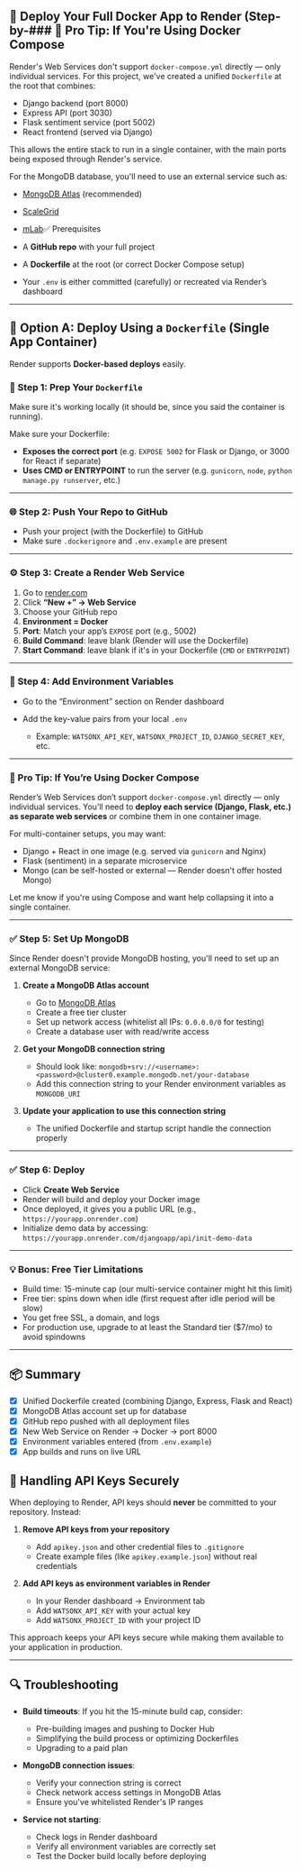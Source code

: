 ## 🚀 Deploy Your Full Docker App to Render (Step-by-### 🚨 Pro Tip: If You're Using Docker Compose

Render's Web Services don't support `docker-compose.yml` directly — only individual services. For this project, we've created a unified `Dockerfile` at the root that combines:

* Django backend (port 8000)
* Express API (port 3030)
* Flask sentiment service (port 5002)
* React frontend (served via Django)

This allows the entire stack to run in a single container, with the main ports being exposed through Render's service.

For the MongoDB database, you'll need to use an external service such as:

* [MongoDB Atlas](https://www.mongodb.com/cloud/atlas) (recommended)
* [ScaleGrid](https://scalegrid.io/)
* [mLab](https://mlab.com/)✅ Prerequisites

* A **GitHub repo** with your full project
* A **Dockerfile** at the root (or correct Docker Compose setup)
* Your `.env` is either committed (carefully) or recreated via Render’s dashboard

---

## 🔹 Option A: Deploy Using a `Dockerfile` (Single App Container)

Render supports **Docker-based deploys** easily.

### 🧱 Step 1: Prep Your `Dockerfile`

Make sure it's working locally (it should be, since you said the container is running).

Make sure your Dockerfile:

* **Exposes the correct port** (e.g. `EXPOSE 5002` for Flask or Django, or 3000 for React if separate)
* **Uses CMD or ENTRYPOINT** to run the server (e.g. `gunicorn`, `node`, `python manage.py runserver`, etc.)

---

### 🌐 Step 2: Push Your Repo to GitHub

* Push your project (with the Dockerfile) to GitHub
* Make sure `.dockerignore` and `.env.example` are present

---

### ⚙️ Step 3: Create a Render Web Service

1. Go to [render.com](https://render.com)
2. Click **“New +” → Web Service**
3. Choose your GitHub repo
4. **Environment = Docker**
5. **Port**: Match your app’s `EXPOSE` port (e.g., 5002)
6. **Build Command**: leave blank (Render will use the Dockerfile)
7. **Start Command**: leave blank if it's in your Dockerfile (`CMD` or `ENTRYPOINT`)

---

### 🔐 Step 4: Add Environment Variables

* Go to the “Environment” section on Render dashboard
* Add the key-value pairs from your local `.env`

  * Example: `WATSONX_API_KEY`, `WATSONX_PROJECT_ID`, `DJANGO_SECRET_KEY`, etc.

---

### 🚨 Pro Tip: If You’re Using Docker Compose

Render’s Web Services don’t support `docker-compose.yml` directly — only individual services. You’ll need to **deploy each service (Django, Flask, etc.) as separate web services** or combine them in one container image.

For multi-container setups, you may want:

* Django + React in one image (e.g. served via `gunicorn` and Nginx)
* Flask (sentiment) in a separate microservice
* Mongo (can be self-hosted or external — Render doesn't offer hosted Mongo)

Let me know if you're using Compose and want help collapsing it into a single container.

---

### ✅ Step 5: Set Up MongoDB

Since Render doesn't provide MongoDB hosting, you'll need to set up an external MongoDB service:

1. **Create a MongoDB Atlas account**
   * Go to [MongoDB Atlas](https://www.mongodb.com/cloud/atlas)
   * Create a free tier cluster
   * Set up network access (whitelist all IPs: `0.0.0.0/0` for testing)
   * Create a database user with read/write access

2. **Get your MongoDB connection string**
   * Should look like: `mongodb+srv://<username>:<password>@cluster0.example.mongodb.net/your-database`
   * Add this connection string to your Render environment variables as `MONGODB_URI`

3. **Update your application to use this connection string**
   * The unified Dockerfile and startup script handle the connection properly

---

### ✅ Step 6: Deploy

* Click **Create Web Service**
* Render will build and deploy your Docker image
* Once deployed, it gives you a public URL (e.g., `https://yourapp.onrender.com`)
* Initialize demo data by accessing: `https://yourapp.onrender.com/djangoapp/api/init-demo-data`

---

### 💡 Bonus: Free Tier Limitations

* Build time: 15-minute cap (our multi-service container might hit this limit)
* Free tier: spins down when idle (first request after idle period will be slow)
* You get free SSL, a domain, and logs
* For production use, upgrade to at least the Standard tier ($7/mo) to avoid spindowns

---

## 📦 Summary

* [x] Unified Dockerfile created (combining Django, Express, Flask and React)
* [x] MongoDB Atlas account set up for database
* [x] GitHub repo pushed with all deployment files
* [x] New Web Service on Render → Docker → port 8000
* [x] Environment variables entered (from `.env.example`)
* [x] App builds and runs on live URL

## 🔐 Handling API Keys Securely

When deploying to Render, API keys should **never** be committed to your repository. Instead:

1. **Remove API keys from your repository**
   - Add `apikey.json` and other credential files to `.gitignore`
   - Create example files (like `apikey.example.json`) without real credentials

2. **Add API keys as environment variables in Render**
   - In your Render dashboard → Environment tab
   - Add `WATSONX_API_KEY` with your actual key
   - Add `WATSONX_PROJECT_ID` with your project ID

This approach keeps your API keys secure while making them available to your application in production.

---

## 🔍 Troubleshooting

* **Build timeouts**: If you hit the 15-minute build cap, consider:
  * Pre-building images and pushing to Docker Hub
  * Simplifying the build process or optimizing Dockerfiles
  * Upgrading to a paid plan

* **MongoDB connection issues**:
  * Verify your connection string is correct
  * Check network access settings in MongoDB Atlas
  * Ensure you've whitelisted Render's IP ranges

* **Service not starting**:
  * Check logs in Render dashboard
  * Verify all environment variables are correctly set
  * Test the Docker build locally before deploying
